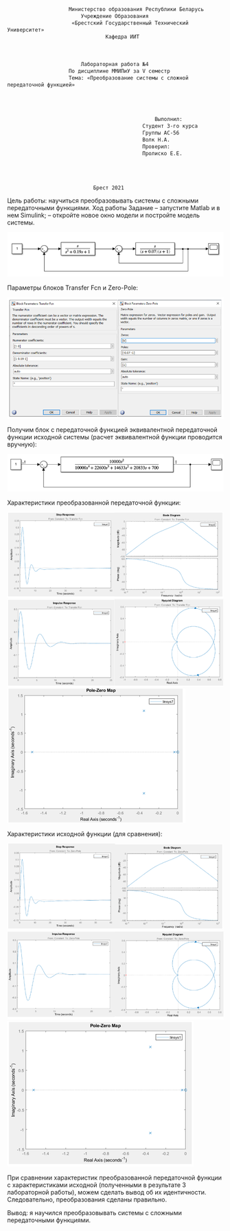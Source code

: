 						Министерство образования Республики Беларусь
							Учреждение Образования
			   		     «Брестский Государственный Технический Университет»
					    		    Кафедра ИИТ



							Лабораторная работа №4
						По дисциплине ММИПиУ за V семестр
						Тема: «Преобразование системы с сложной передаточной функцией»




													Выполнил:
												Студент 3-го курса
												Группы АС-56
												Волк Н.А.
												Проверил:
												Пролиско Е.Е.




								Брест 2021

Цель работы: научиться преобразовывать системы с сложными передаточными функциями.
Ход работы
Задание
– запустите Matlab и в нем Simulink;
– откройте новое окно модели и постройте модель системы.

![Screenshot](../src/1.png)

Параметры блоков Transfer Fcn и Zero-Pole:

![Screenshot](../src/2.png)
 
Получим блок с передаточной функцией эквивалентной передаточной функции исходной системы (расчет эквивалентной функции проводится вручную):

![Screenshot](../src/3.png)

Характеристики преобразованной передаточной функции:

![Screenshot](../src/4.png)
![Screenshot](../src/5.png)
![Screenshot](../src/6.png)

Характеристики исходной функции (для сравнения):

![Screenshot](../src/7.png)
![Screenshot](../src/8.png)
![Screenshot](../src/9.png)

При сравнении характеристик преобразованной передаточной функции с характеристиками исходной (полученными в результате 3 лабораторной работы), можем сделать вывод об  их идентичности. Следовательно, преобразования сделаны правильно.


Вывод: я научился преобразовывать системы с сложными передаточными функциями.